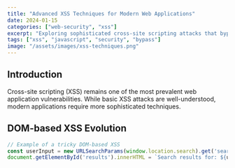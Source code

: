 ```yaml
---
title: "Advanced XSS Techniques for Modern Web Applications"
date: 2024-01-15
categories: ["web-security", "xss"]
excerpt: "Exploring sophisticated cross-site scripting attacks that bypass common security measures"
tags: ["xss", "javascript", "security", "bypass"]
image: "/assets/images/xss-techniques.png"
---
```


## Introduction

Cross-site scripting (XSS) remains one of the most prevalent web application vulnerabilities. While basic XSS attacks are well-understood, modern applications require more sophisticated techniques.

## DOM-based XSS Evolution

```javascript
// Example of a tricky DOM-based XSS
const userInput = new URLSearchParams(window.location.search).get('search');
document.getElementById('results').innerHTML = `Search results for: ${userInput}`;